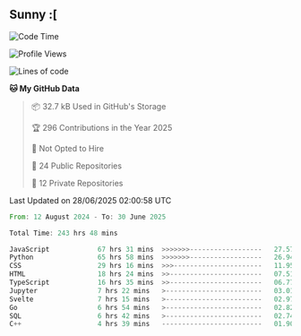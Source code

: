 ## Sunny :[

<!--START_SECTION:waka-->
![Code Time](http://img.shields.io/badge/Code%20Time-242%20hrs%2014%20mins-blue)

![Profile Views](http://img.shields.io/badge/Profile%20Views-5-blue)

![Lines of code](https://img.shields.io/badge/From%20Hello%20World%20I%27ve%20Written-291.6%20thousand%20lines%20of%20code-blue)

**🐱 My GitHub Data** 

> 📦 32.7 kB Used in GitHub's Storage 
 > 
> 🏆 296 Contributions in the Year 2025
 > 
> 🚫 Not Opted to Hire
 > 
> 📜 24 Public Repositories 
 > 
> 🔑 12 Private Repositories 
 > 

 Last Updated on 28/06/2025 02:00:58 UTC
<!--END_SECTION:waka-->

<!--START_SECTION:code-->

```rust
From: 12 August 2024 - To: 30 June 2025

Total Time: 243 hrs 48 mins

JavaScript            67 hrs 31 mins  >>>>>>>------------------   27.57 %
Python                65 hrs 58 mins  >>>>>>>------------------   26.94 %
CSS                   29 hrs 16 mins  >>>----------------------   11.95 %
HTML                  18 hrs 24 mins  >>-----------------------   07.51 %
TypeScript            16 hrs 35 mins  >>-----------------------   06.77 %
Jupyter               7 hrs 22 mins   >------------------------   03.01 %
Svelte                7 hrs 15 mins   >------------------------   02.97 %
Go                    6 hrs 54 mins   >------------------------   02.82 %
SQL                   6 hrs 42 mins   >------------------------   02.74 %
C++                   4 hrs 39 mins   -------------------------   01.90 %
```

<!--END_SECTION:code-->
